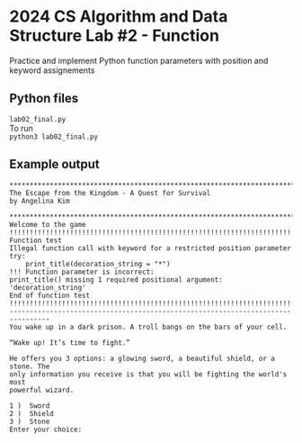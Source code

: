 # 2024 CS Algorithm and Data Structure Lab #2 - Function
Practice and implement Python function parameters with position and keyword assignements
## Python files
`lab02_final.py`<br>
To run<br>
`python3 lab02_final.py`
## Example output
```
********************************************************************************
The Escape from the Kingdom - A Quest for Survival
by Angelina Kim

********************************************************************************
Welcome to the game
!!!!!!!!!!!!!!!!!!!!!!!!!!!!!!!!!!!!!!!!!!!!!!!!!!!!!!!!!!!!!!!!!!!!!!!!!!!!!!!!
Function test
Illegal function call with keyword for a restricted position parameter
try: 
    print_title(decoration_string = "*")
!!! Function parameter is incorrect:
print_title() missing 1 required positional argument: 'decoration_string'
End of function test
!!!!!!!!!!!!!!!!!!!!!!!!!!!!!!!!!!!!!!!!!!!!!!!!!!!!!!!!!!!!!!!!!!!!!!!!!!!!!!!!
--------------------------------------------------------------------------------
You wake up in a dark prison. A troll bangs on the bars of your cell.

“Wake up! It’s time to fight.”

He offers you 3 options: a glowing sword, a beautiful shield, or a stone. The
only information you receive is that you will be fighting the world's most
powerful wizard.

1 )  Sword
2 )  Shield
3 )  Stone
Enter your choice: 
```
